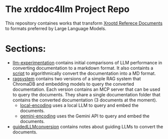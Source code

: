 # The xrddoc4llm Project Repo

This repository containes works that transform [Xrootd Referece Documents](https://xrootd.org/docs.html) to formats preferred by Large Language Models. 

# Sections:

- [llm-experimentation](llm-experimentation/README.md) contains initial comparisons of LLM performance in converting documentation to a markdown format. It also containts a [script](llm-experimentation/scripts/) to algorithmically convert the documentation into a MD format.
- [ragsystem](ragsystem/README.md) contains two versions of a simple RAG system that ChromaDB and embedding models to query the converted documentation. Each version contains an MCP server that can be used to query the documents. They share a single documentation folder that contains the converted documentation (3 documents at the moment). 
  - [local-encoding](ragsystem/local-encoding/) uses a local LLM to query and embed the documents.
  - [gemini-encoding](ragsystem/gemini-encoding/) uses the Gemini API to query and embed the documents.
- [guidedLLMconversion](guidedLLMconversion/README.md) contains notes about guiding LLMs to convert the documents.
